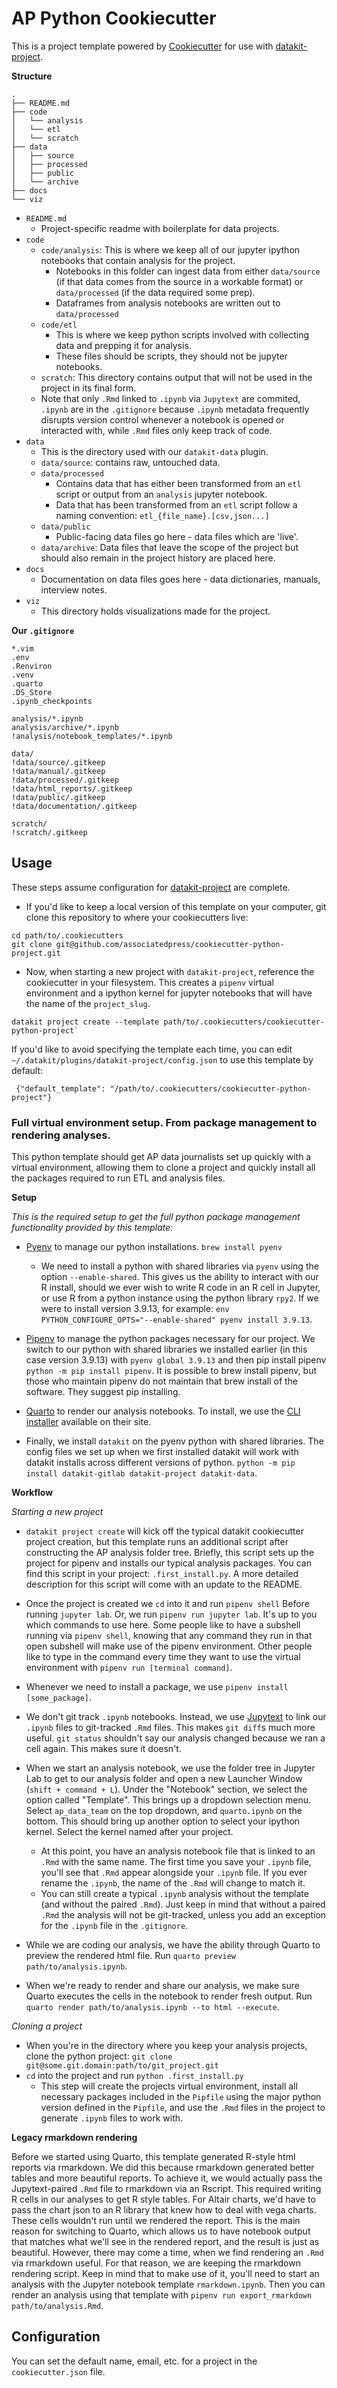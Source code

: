 # AP Python Cookiecutter

This is a project template powered by [Cookiecutter](https://github.com/cookiecutter/cookiecutter) for use with [datakit-project](https://github.com/associatedpress/datakit-project/).

**Structure**

```
.
├── README.md
├── code
│   └── analysis
│   └── etl
│   └── scratch
├── data
│   ├── source
│   ├── processed
│   ├── public
│   └── archive
├── docs
└── viz
```

- `README.md`
  - Project-specific readme with boilerplate for data projects.
- `code`
  - `code/analysis`: This is where we keep all of our jupyter ipython notebooks that contain analysis for the project.
    - Notebooks in this folder can ingest data from either `data/source` (if that data comes from the source in a workable format) or `data/processed` (if the data required some prep).
    - Dataframes from analysis notebooks are written out to `data/processed`
  - `code/etl`
    - This is where we keep python scripts involved with collecting data and prepping it for analysis.
    - These files should be scripts, they should not be jupyter notebooks.
  - `scratch`: This directory contains output that will not be used in the project in its final form.
  - Note that only `.Rmd` linked to `.ipynb` via `Jupytext` are commited, `.ipynb` are in the `.gitignore` because `.ipynb` metadata frequently disrupts version control whenever a notebook is opened or interacted with, while `.Rmd` files only keep track of code.
- `data`
  - This is the directory used with our `datakit-data` plugin.
  - `data/source`: contains raw, untouched data.
  - `data/processed`
    - Contains data that has either been transformed from an `etl` script or output from an `analysis` jupyter notebook.
    - Data that has been transformed from an `etl` script follow a naming convention: `etl_{file_name}.[csv,json...]`
  - `data/public`
    - Public-facing data files go here - data files which are 'live'.
  - `data/archive`: Data files that leave the scope of the project but should also remain in the project history are placed here.
- `docs`
  - Documentation on data files goes here - data dictionaries, manuals, interview notes.
- `viz`
  - This directory holds visualizations made for the project.

**Our `.gitignore`**

```
*.vim
.env
.Renviron
.venv
.quarto
.DS_Store
.ipynb_checkpoints

analysis/*.ipynb
analysis/archive/*.ipynb
!analysis/notebook_templates/*.ipynb

data/
!data/source/.gitkeep
!data/manual/.gitkeep
!data/processed/.gitkeep
!data/html_reports/.gitkeep
!data/public/.gitkeep
!data/documentation/.gitkeep

scratch/
!scratch/.gitkeep
```

## Usage

These steps assume configuration for [datakit-project](https://github.com/associatedpress/datakit-project) are complete.

- If you'd like to keep a local version of this template on your computer, git clone this repository to where your cookiecutters live:

```
cd path/to/.cookiecutters
git clone git@github.com/associatedpress/cookiecutter-python-project.git
```

- Now, when starting a new project with `datakit-project`, reference the cookiecutter in your filesystem. This creates a `pipenv` virtual environment and a ipython kernel for jupyter notebooks that will have the name of the `project_slug`.

```
datakit project create --template path/to/.cookiecutters/cookiecutter-python-project`
```

If you'd like to avoid specifying the template each time, you can edit `~/.datakit/plugins/datakit-project/config.json` to use this template by default:

```
 {"default_template": "/path/to/.cookiecutters/cookiecutter-python-project"}
```

### Full virtual environment setup. From package management to rendering analyses.

This python template should get AP data journalists set up quickly with a virtual environment, allowing them to clone a project and quickly install all the packages required to run ETL and analysis files. 

**Setup**

*This is the required setup to get the full python package management functionality provided by this template:*

- [Pyenv](https://github.com/pyenv/pyenv) to manage our python installations. `brew install pyenv`

  - We need to install a python with shared libraries via `pyenv` using the option `--enable-shared`. This gives us the ability to interact with our R install, should we ever wish to write R code in an R cell in Jupyter, or use R from a python instance using the python library `rpy2`. If we were to install version 3.9.13, for example: `env PYTHON_CONFIGURE_OPTS="--enable-shared" pyenv install 3.9.13`.

- [Pipenv](https://pipenv.pypa.io/en/latest/) to manage the python packages necessary for our project. We switch to our python with shared libraries we installed earlier (in this case version 3.9.13) with `pyenv global 3.9.13` and then pip install pipenv `python -m pip install pipenv`. It is possible to brew install pipenv, but those who maintain pipenv do not maintain that brew install of the software. They suggest pip installing.

- [Quarto](https://quarto.org/) to render our analysis notebooks. To install, we use the [CLI installer](https://quarto.org/docs/get-started/) available on their site.

- Finally, we install `datakit` on the pyenv python with shared libraries. The config files we set up when we first installed datakit will work with datakit installs across different versions of python. `python -m pip install datakit-gitlab datakit-project datakit-data`.

**Workflow**

*Starting a new project*
- `datakit project create` will kick off the typical datakit cookiecutter project creation, but this template runs an additional script after constructing the AP analysis folder tree. Briefly, this script sets up the project for pipenv and installs our typical analysis packages. You can find this script in your project: `.first_install.py`. A more detailed description for this script will come with an update to the README.

- Once the project is created we `cd` into it and run `pipenv shell` Before running `jupyter lab`. Or, we run `pipenv run jupyter lab`. It's up to you which commands to use here. Some people like to have a subshell running via `pipenv shell`, knowing that any command they run in that open subshell will make use of the pipenv environment. Other people like to type in the command every time they want to use the virtual environment with `pipenv run [terminal command]`.

- Whenever we need to install a package, we use `pipenv install [some_package]`.

- We don't git track `.ipynb` notebooks. Instead, we use [Jupytext](https://jupytext.readthedocs.io/en/latest/) to link our `.ipynb` files to git-tracked `.Rmd` files. This makes `git diff`s much more useful. `git status` shouldn't say our analysis changed because we ran a cell again. This makes sure it doesn't.

- When we start an analysis notebook, we use the folder tree in Jupyter Lab to get to our analysis folder and open a new Launcher Window (`shift + command + L`). Under the "Notebook" section, we select the option called "Template". This brings up a dropdown selection menu. Select `ap_data_team` on the top dropdown, and `quarto.ipynb` on the bottom. This should bring up another option to select your ipython kernel. Select the kernel named after your project.
  - At this point, you have an analysis notebook file that is linked to an `.Rmd` with the same name. The first time you save your `.ipynb` file, you'll see that `.Rmd` appear alongside your `.ipynb` file. If you ever rename the `.ipynb`, the name of the `.Rmd` will change to match it.
  - You can still create a typical `.ipynb` analysis without the template (and without the paired `.Rmd`). Just keep in mind that without a paired `.Rmd` the analysis will not be git-tracked, unless you add an exception for the `.ipynb` file in the `.gitignore`.

- While we are coding our analysis, we have the ability through Quarto to preview the rendered html file. Run `quarto preview path/to/analysis.ipynb`.

- When we're ready to render and share our analysis, we make sure Quarto executes the cells in the notebook to render fresh output. Run `quarto render path/to/analysis.ipynb --to html --execute`.

*Cloning a project*

- When you're in the directory where you keep your analysis projects, clone the python project: `git clone git@some.git.domain:path/to/git_project.git`
- `cd` into the project and run `python .first_install.py`
  - This step will create the projects virtual environment, install all necessary packages included in the `Pipfile` using the major python version defined in the `Pipfile`, and use the `.Rmd` files in the project to generate `.ipynb` files to work with. 


**Legacy rmarkdown rendering**

Before we started using Quarto, this template generated R-style html reports via rmarkdown. We did this because rmarkdown generated better tables and more beautiful reports. To achieve it, we would actually pass the Jupytext-paired `.Rmd` file to rmarkdown via an Rscript. This required writing R cells in our analyses to get R style tables. For Altair charts, we'd have to pass the chart json to an R library that knew how to deal with vega charts. These cells wouldn't run until we rendered the report. This is the main reason for switching to Quarto, which allows us to have notebook output that matches what we'll see in the rendered report, and the result is just as beautiful. However, there may come a time, when we find rendering an `.Rmd` via rmarkdown useful. For that reason, we are keeping the rmarkdown rendering script. Keep in mind that to make use of it, you'll need to start an analysis with the Jupyter notebook template `rmarkdown.ipynb`. Then you can render an analysis using that template with `pipenv run export_rmarkdown path/to/analysis.Rmd`.

## Configuration

You can set the default name, email, etc. for a project in the `cookiecutter.json` file.

